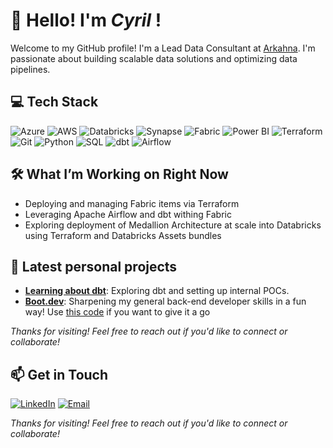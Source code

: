# 👋 Hello! I'm *Cyril* !

Welcome to my GitHub profile! I'm a Lead Data Consultant at [Arkahna](arkahna.io). I'm passionate about building scalable data solutions and optimizing data pipelines.

## 💻 Tech Stack

![Azure](https://img.shields.io/badge/Azure-0078D4?style=flat&logo=Microsoft-Azure&logoColor=white)
![AWS](https://img.shields.io/badge/AWS-232F3E?style=flat&logo=Amazon-AWS&logoColor=white)
![Databricks](https://img.shields.io/badge/Databricks-FC3706?style=flat&logo=databricks&logoColor=white)
![Synapse](https://img.shields.io/badge/Synapse-0078D4?style=flat&logo=Microsoft-Azure&logoColor=white)
![Fabric](https://img.shields.io/badge/Fabric-1d7865?style=flat&logoColor=white)
![Power BI](https://img.shields.io/badge/PowerBI-f2c912?style=flat&logo=powerbi&logoColor=white)
![Terraform](https://img.shields.io/badge/Terraform-7B42BC?style=flat&logo=terraform&logoColor=white)
![Git](https://img.shields.io/badge/Git-F05032?style=flat&logo=git&logoColor=white)
![Python](https://img.shields.io/badge/Python-3776AB?style=flat&logo=python&logoColor=white)
![SQL](https://img.shields.io/badge/SQL-4479A1?style=flat&logo=postgresql&logoColor=white)
![dbt](https://img.shields.io/badge/dbt-FF694B?style=flat&logo=dbt&logoColor=white)
![Airflow](https://img.shields.io/badge/Airflow-017CEE?style=flat&logo=apache-airflow&logoColor=white)

## 🛠️ What I’m Working on Right Now

- Deploying and managing Fabric items via Terraform
- Leveraging Apache Airflow and dbt withing Fabric
- Exploring deployment of Medallion Architecture at scale into Databricks using Terraform and Databricks Assets bundles

## 🚀 Latest personal projects

- **[Learning about dbt](https://github.com/cyrilgagnaire/dbt-core)**: Exploring dbt and setting up internal POCs.
- **[Boot.dev](https://www.boot.dev/)**: Sharpening my general back-end developer skills in a fun way! Use [this code](https://www.boot.dev?bannerlord=cyrilgagnaire) if you want to give it a go

*Thanks for visiting! Feel free to reach out if you'd like to connect or collaborate!*

## 📫 Get in Touch

[![LinkedIn](https://img.shields.io/badge/LinkedIn-blue?style=flat&logo=linkedin)](https://linkedin.com/in/cyril-gagnaire)
[![Email](https://img.shields.io/badge/Email-D14836?style=flat&logo=gmail&logoColor=white)](mailto:cyrilgagnaire@gmail.com)

*Thanks for visiting! Feel free to reach out if you'd like to connect or collaborate!*
